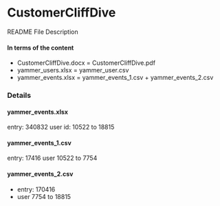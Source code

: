 # CustomerCliffDive
README
File Description

#### In terms of the content
- CustomerCliffDive.docx = CustomerCliffDive.pdf
- yammer_users.xlsx = yammer_user.csv
- yammer_events.xlsx = yammer_events_1.csv + yammer_events_2.csv


### Details
#### yammer_events.xlsx
entry: 340832
user id: 10522 to 18815

#### yammer_events_1.csv
entry: 17416
user 10522 to 7754

#### yammer_events_2.csv
- entry: 170416
- user 7754 to 18815
